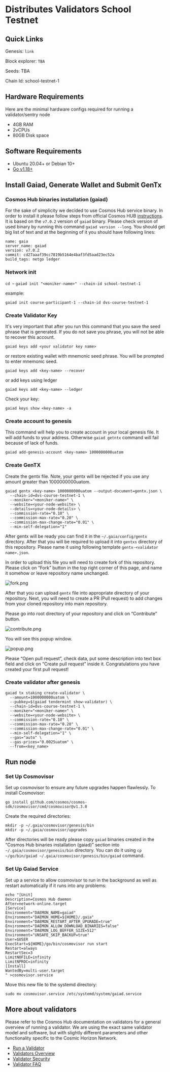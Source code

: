 # Distributes **Validators School Testnet**

## **Quick Links**

Genesis: `link`

Block explorer: `TBA`

Seeds: TBA

Chain Id: school-testnet-1

## **Hardware Requirements**

Here are the minimal hardware configs required for running a validator/sentry node

- 4GB RAM
- 2vCPUs
- 80GB Disk space

## **Software Requirements**

- Ubuntu 20.04+ or Debian 10+
- [Go v1.18+](https://golang.org/doc/install)

## **Install Gaiad, Generate Wallet and Submit GenTx**

### ****Cosmos Hub binaries installation (gaiad)****

For the sake of simplicity we decided to use Cosmos Hub service binary. In order to install it please follow steps from official Cosmos HUB [instructions](https://hub.cosmos.network/main/getting-started/installation.html). It is based on the `v7.0.2` version of `gaiad` binary. Please check version of used binary by running this command `gaiad version --long`. You should get big list of text and at the beginning of it you should have following lines:

```
name: gaia
server_name: gaiad
version: v7.0.2
commit: cd27aaaf39cc7819b5164e4baf3fd5aad23ec52a
build_tags: netgo ledger
```

### Network init

` cd ~ `
` gaiad init "<moniker-name>" --chain-id school-testnet-1 `

example:

`gaiad init course-participant-1 --chain-id dvs-course-testnet-1`

### **Create Validator Key**

It's very important that after you run this command that you save the seed phrase that is generated. If you do not save you phrase, you will not be able to recover this account.

`gaiad keys add <your validator key name>`

or restore existing wallet with mnemonic seed phrase. You will be prompted to enter mnemonic seed.

`gaiad keys add <key-name> --recover`

or add keys using ledger

`gaiad keys add <key-name> --ledger`

Check your key:

`gaiad keys show <key-name> -a`

### ****Create account to genesis****

This command will help you to create account in your local genesis file. It will add funds to your address. Otherwise `gaiad getntx` command will fail because of lack of funds.

`gaiad add-genesis-account <key-name> 1000000000uatom`

### ****Create GenTX****

Create the gentx file. Note, your gentx will be rejected if you use any amount greater than 1000000000uatom.

```
gaiad gentx <key-name> 1000000000uatom --output-document=gentx.json \
  --chain-id=dvs-course-testnet-1 \
  --moniker="<moniker-name>" \
  --website=<your-node-website> \
  --details=<your-node-details> \
  --commission-rate="0.10" \
  --commission-max-rate="0.20" \
  --commission-max-change-rate="0.01" \
  --min-self-delegation="1"
```

After gentx will be ready you can find it in the `~/.gaia/config/gentx` directory. After that you will be required to upload it into `gentxs` directory of this repository. Please name it using following template `gentx-<validator name>.json`.

In order to upload this file you will need to create fork of this repository. Please click on “Fork” button in the top right corner of this page, and name it somehow or leave repository name unchanged.

![fork.png](https://raw.githubusercontent.com/kuraassh/school-testnet/master/fork.png)

After that you can upload `gentx` file into appropriate directory of your repository. Next, you will need to create a PR (Pull request) to add changes from your cloned repository into main repository.

Please go into root directory of your repository and click on “Contribute” button.

![contribute.png](https://raw.githubusercontent.com/kuraassh/school-testnet/master/contribute.png)

You will see this popup window.

![popup.png](https://raw.githubusercontent.com/kuraassh/school-testnet/master/popup.png)

Please “Open pull request”, check data, put some description into text box field and click on “Create pull request” inside it. Congratulations you have created your first pull request!

### Create validator after genesis

```
gaiad tx staking create-validator \
  --amount=1000000000uatom \
  --pubkey=$(gaiad tendermint show-validator) \
  --chain-id=dvs-course-testnet-1 \
  --moniker="<moniker-name>" \
  --website=<your-node-website> \
  --commission-rate="0.10" \
  --commission-max-rate="0.20" \
  --commission-max-change-rate="0.01" \
  --min-self-delegation="1" \
  --gas="auto" \
  --gas-prices="0.0025uatom" \
  --from=<key_name>
```

## Run node

### ****Set Up Cosmovisor****

Set up cosmovisor to ensure any future upgrades happen flawlessly. To install Cosmovisor:

`go install github.com/cosmos/cosmos-sdk/cosmovisor/cmd/cosmovisor@v1.3.0`

Create the required directories:

```
mkdir -p ~/.gaia/cosmovisor/genesis/bin
mkdir -p ~/.gaia/cosmovisor/upgrades
```

After directories will be ready please copy `gaiad` binaries created in the “Cosmos Hub binaries installation (gaiad)” section into `~/.gaia/cosmovisor/genesis/bin` directory. You can do it using `cp ~/go/bin/gaiad ~/.gaia/cosmovisor/genesis/bin/gaiad` command.

### ****Set Up Gaiad Service****

Set up a service to allow cosmovisor to run in the background as well as restart automatically if it runs into any problems:

```
echo "[Unit]
Description=Cosmos Hub daemon
After=network-online.target
[Service]
Environment="DAEMON_NAME=gaiad"
Environment="DAEMON_HOME=${HOME}/.gaia"
Environment="DAEMON_RESTART_AFTER_UPGRADE=true"
Environment="DAEMON_ALLOW_DOWNLOAD_BINARIES=false"
Environment="DAEMON_LOG_BUFFER_SIZE=512"
Environment="UNSAFE_SKIP_BACKUP=true"
User=$USER
ExecStart=${HOME}/go/bin/cosmovisor run start
Restart=always
RestartSec=3
LimitNOFILE=infinity
LimitNPROC=infinity
[Install]
WantedBy=multi-user.target
" >cosmovisor.service
```

Move this new file to the systemd directory:

`sudo mv cosmovisor.service /etc/systemd/system/gaiad.service`

## **More about validators**

Please refer to the Cosmos Hub documentation on validators for a general overview of running a validator. We are using the exact same validator model and software, but with slightly different parameters and other functionality specific to the Cosmic Horizon Network.

- [Run a Validator](https://hub.cosmos.network/main/validators/validator-setup.html)
- [Validators Overview](https://hub.cosmos.network/main/validators/overview.html)
- [Validator Security](https://hub.cosmos.network/main/validators/security.html)
- [Validator FAQ](https://hub.cosmos.network/main/validators/validator-faq.html)
